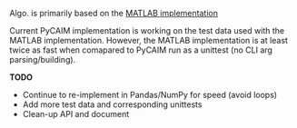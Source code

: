 Algo. is primarily based on the [MATLAB implementation](http://www.mathworks.com/matlabcentral/fileexchange/24344-caim-discretization-algorithm)

Current PyCAIM implementation is working on the test data used with the MATLAB implementation. However, the MATLAB implementation is at least twice as fast when comapared to PyCAIM run as a unittest (no CLI arg parsing/building).

**TODO**

* Continue to re-implement in Pandas/NumPy for speed (avoid loops)
* Add more test data and corresponding unittests
* Clean-up API and document
